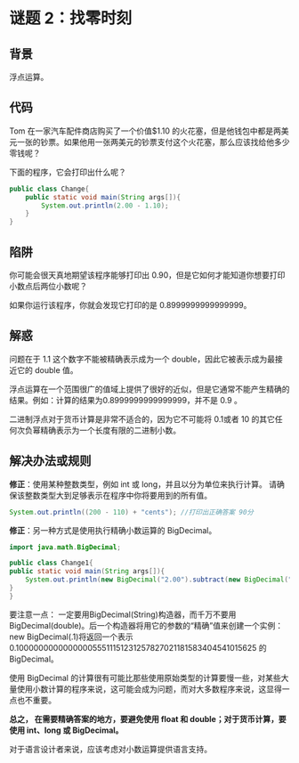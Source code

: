 # 谜题 2：找零时刻  

## 背景

浮点运算。

## 代码

Tom 在一家汽车配件商店购买了一个价值$1.10 的火花塞，但是他钱包中都是两美元一张的钞票。如果他用一张两美元的钞票支付这个火花塞，那么应该找给他多少零钱呢？  

下面的程序，它会打印出什么呢？  

```java
public class Change{
    public static void main(String args[]){
        System.out.println(2.00 - 1.10);
    }
}
```

## 陷阱

你可能会很天真地期望该程序能够打印出 0.90，但是它如何才能知道你想要打印小数点后两位小数呢？  

如果你运行该程序，你就会发现它打印的是 0.8999999999999999。  

## 解惑

问题在于 1.1 这个数字不能被精确表示成为一个 double，因此它被表示成为最接近它的 double 值。 

浮点运算在一个范围很广的值域上提供了很好的近似，但是它通常不能产生精确的结果。例如：计算的结果为0.8999999999999999，并不是 0.9 。

二进制浮点对于货币计算是非常不适合的，因为它不可能将 0.1或者 10 的其它任何次负幂精确表示为一个长度有限的二进制小数。

## 解决办法或规则

**修正**：使用某种整数类型，例如 int 或 long，并且以分为单位来执行计算。 请确保该整数类型大到足够表示在程序中你将要用到的所有值。  

```java
System.out.println((200 - 110) + "cents"); //打印出正确答案 90分
```

**修正**：另一种方式是使用执行精确小数运算的 BigDecimal。  

```java
import java.math.BigDecimal;

public class Change1{
public static void main(String args[]){
    System.out.println(new BigDecimal("2.00").subtract(new BigDecimal("1.10")));
}
}
```

要注意一点： 一定要用BigDecimal(String)构造器，而千万不要用 BigDecimal(double)。后一个构造器将用它的参数的“精确”值来创建一个实例：new BigDecimal(.1)将返回一个表示 0.100000000000000055511151231257827021181583404541015625 的BigDecimal。  

使用 BigDecimal 的计算很有可能比那些使用原始类型的计算要慢一些，对某些大量使用小数计算的程序来说，这可能会成为问题，而对大多数程序来说，这显得一点也不重要。  

**总之， 在需要精确答案的地方，要避免使用 float 和 double；对于货币计算，要使用 int、long 或 BigDecimal。**

对于语言设计者来说，应该考虑对小数运算提供语言支持。